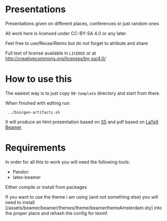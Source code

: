 Presentations
=============

Presentations given on different places, conferences or just random ones

All work here is licensed under CC-BY-SA 4.0 or any later.

Feel free to use/Reuse/Remix but do not forget to atribute and share

Full text of license available in `LICENSE` or at http://creativecommons.org/licenses/by-sa/4.0/


How to use this
===============
The easiest way is to just copy `00-template` directory and start from there.

When finished with editing run:

`` ../bin/gen-artifacts.sh``

It will produce an html presentation based on [S5](http://meyerweb.com/eric/tools/s5/) and pdf based on [LaTeX Beamer](https://bitbucket.org/rivanvx/beamer/wiki/Home)

Requirements
============
In order for all this to work you will need the following tools:

* Pandoc
* latex-beamer

Either compile or install from packages

If you want to use the theme i am using (and not something else) you will need to install [/assets/beamer/beamer/themes/theme/beamerthemeAmsterdam.sty] into the proper place and rehash the config for texmf.
